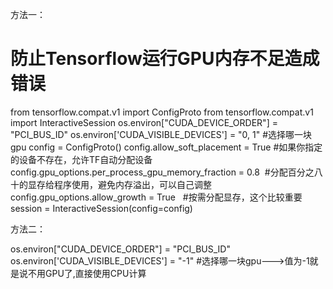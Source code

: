 
方法一：

# 防止Tensorflow运行GPU内存不足造成错误
from tensorflow.compat.v1 import ConfigProto
from tensorflow.compat.v1 import InteractiveSession
os.environ["CUDA_DEVICE_ORDER"] = "PCI_BUS_ID"
os.environ['CUDA_VISIBLE_DEVICES'] = "0, 1" #选择哪一块gpu
config = ConfigProto()
config.allow_soft_placement = True #如果你指定的设备不存在，允许TF自动分配设备
config.gpu_options.per_process_gpu_memory_fraction = 0.8  #分配百分之八十的显存给程序使用，避免内存溢出，可以自己调整
config.gpu_options.allow_growth = True   #按需分配显存，这个比较重要
session = InteractiveSession(config=config)


方法二：

os.environ["CUDA_DEVICE_ORDER"] = "PCI_BUS_ID"
os.environ['CUDA_VISIBLE_DEVICES'] = "-1"  #选择哪一块gpu--->值为-1就是说不用GPU了,直接使用CPU计算
